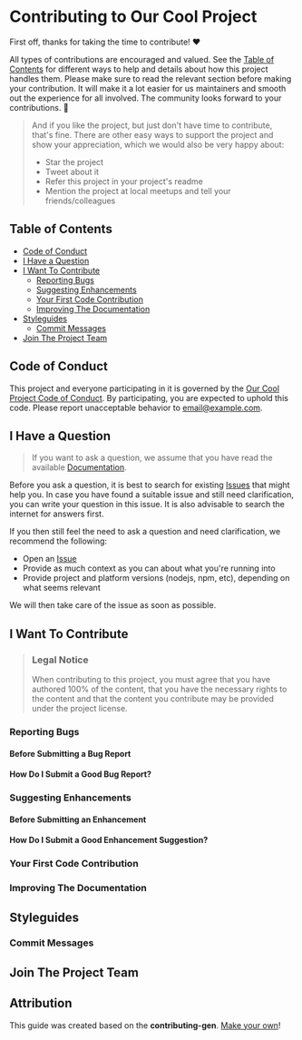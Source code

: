 <!-- omit in toc -->
# Contributing to Our Cool Project

First off, thanks for taking the time to contribute! ❤️

All types of contributions are encouraged and valued. See the [Table of Contents](#table-of-contents) for different ways to help and details about how this project handles them. Please make sure to read the relevant section before making your contribution. It will make it a lot easier for us maintainers and smooth out the experience for all involved. The community looks forward to your contributions. 🎉

> And if you like the project, but just don't have time to contribute, that's fine. There are other easy ways to support the project and show your appreciation, which we would also be very happy about:
> - Star the project
> - Tweet about it
> - Refer this project in your project's readme
> - Mention the project at local meetups and tell your friends/colleagues

<!-- omit in toc -->
## Table of Contents

- [Code of Conduct](#code-of-conduct)
- [I Have a Question](#i-have-a-question)
- [I Want To Contribute](#i-want-to-contribute)
  - [Reporting Bugs](#reporting-bugs)
  - [Suggesting Enhancements](#suggesting-enhancements)
  - [Your First Code Contribution](#your-first-code-contribution)
  - [Improving The Documentation](#improving-the-documentation)
- [Styleguides](#styleguides)
  - [Commit Messages](#commit-messages)
- [Join The Project Team](#join-the-project-team)


## Code of Conduct

This project and everyone participating in it is governed by the
[Our Cool Project Code of Conduct](https://github.com/user/slug/blob/master/CODE_OF_CONDUCT.md).
By participating, you are expected to uphold this code. Please report unacceptable behavior
to <email@example.com>.


## I Have a Question

> If you want to ask a question, we assume that you have read the available [Documentation](https://github.com/user/slug/blob/master/README.md).

Before you ask a question, it is best to search for existing [Issues](https://github.com/user/slug/issues) that might help you. In case you have found a suitable issue and still need clarification, you can write your question in this issue. It is also advisable to search the internet for answers first.

If you then still feel the need to ask a question and need clarification, we recommend the following:

* Open an [Issue](https://github.com/user/slug/issues/new)
* Provide as much context as you can about what you're running into
* Provide project and platform versions (nodejs, npm, etc), depending on what seems relevant

We will then take care of the issue as soon as possible.

<!--
You might want to create a separate issue tag for questions and include it in the description.

Depending on how large the project is, you may want to outsource the questioning, e.g. to Stack Overflow or Gitter. You may add additional contact and information possibilities:
- IRC
- Slack
- Gitter
- Stack Overflow tag
- Blog
- FAQ
- Roadmap
- E-Mail List
- Forum
-->

## I Want To Contribute

> ### Legal Notice <!-- omit in toc -->
> When contributing to this project, you must agree that you have authored 100% of the content, that you have the necessary rights to the content and that the content you contribute may be provided under the project license.

### Reporting Bugs
<!-- TODO -->

<!-- omit in toc -->
#### Before Submitting a Bug Report

<!-- omit in toc -->
#### How Do I Submit a Good Bug Report?


### Suggesting Enhancements
<!-- TODO -->

<!-- omit in toc -->
#### Before Submitting an Enhancement

<!-- omit in toc -->
#### How Do I Submit a Good Enhancement Suggestion?


### Your First Code Contribution
<!--
TODO
Setup of env, IDE and typical getting started instructions

...
-->

### Improving The Documentation
<!--
TODO
Updating or correcting documentation

...
-->

## Styleguides
### Commit Messages
<!-- TODO -->

## Join The Project Team
<!-- TODO -->

<!-- omit in toc -->
## Attribution
This guide was created based on the **contributing-gen**. [Make your own](https://github.com/bttger/contributing-gen)!